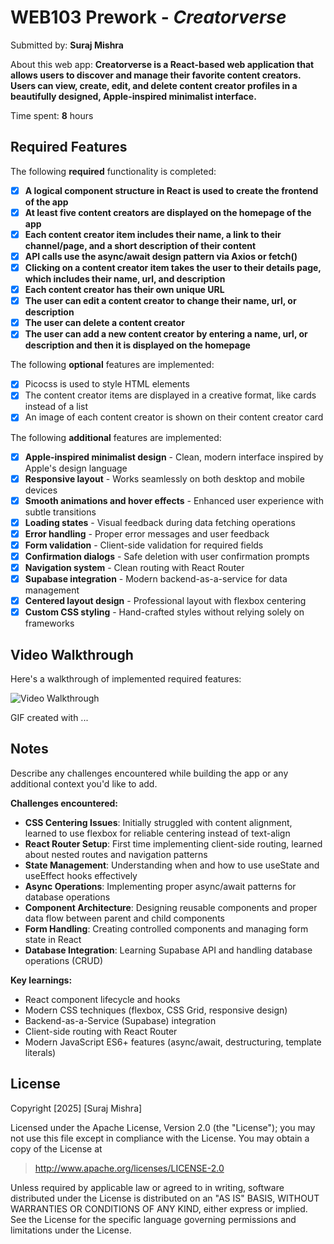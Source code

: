# WEB103 Prework - *Creatorverse*

Submitted by: **Suraj Mishra**

About this web app: **Creatorverse is a React-based web application that allows users to discover and manage their favorite content creators. Users can view, create, edit, and delete content creator profiles in a beautifully designed, Apple-inspired minimalist interface.**

Time spent: **8** hours

## Required Features

The following **required** functionality is completed:

<!-- 👉🏿👉🏿👉🏿 Make sure to check off completed functionality below -->
- [x] **A logical component structure in React is used to create the frontend of the app**
- [x] **At least five content creators are displayed on the homepage of the app**
- [x] **Each content creator item includes their name, a link to their channel/page, and a short description of their content**
- [x] **API calls use the async/await design pattern via Axios or fetch()**
- [x] **Clicking on a content creator item takes the user to their details page, which includes their name, url, and description**
- [x] **Each content creator has their own unique URL**
- [x] **The user can edit a content creator to change their name, url, or description**
- [x] **The user can delete a content creator**
- [x] **The user can add a new content creator by entering a name, url, or description and then it is displayed on the homepage**

The following **optional** features are implemented:

- [x] Picocss is used to style HTML elements
- [x] The content creator items are displayed in a creative format, like cards instead of a list
- [x] An image of each content creator is shown on their content creator card

The following **additional** features are implemented:

* [x] **Apple-inspired minimalist design** - Clean, modern interface inspired by Apple's design language
* [x] **Responsive layout** - Works seamlessly on both desktop and mobile devices
* [x] **Smooth animations and hover effects** - Enhanced user experience with subtle transitions
* [x] **Loading states** - Visual feedback during data fetching operations
* [x] **Error handling** - Proper error messages and user feedback
* [x] **Form validation** - Client-side validation for required fields
* [x] **Confirmation dialogs** - Safe deletion with user confirmation prompts
* [x] **Navigation system** - Clean routing with React Router
* [x] **Supabase integration** - Modern backend-as-a-service for data management
* [x] **Centered layout design** - Professional layout with flexbox centering
* [x] **Custom CSS styling** - Hand-crafted styles without relying solely on frameworks

## Video Walkthrough

Here's a walkthrough of implemented required features:

<img src='http://i.imgur.com/link/to/your/gif/file.gif' title='Video Walkthrough' width='' alt='Video Walkthrough' />

<!-- Replace this with whatever GIF tool you used! -->
GIF created with ... 
<!-- Recommended tools:
[Kap](https://getkap.co/) for macOS
[ScreenToGif](https://www.screentogif.com/) for Windows
[peek](https://github.com/phw/peek) for Linux. -->

## Notes

Describe any challenges encountered while building the app or any additional context you'd like to add.

**Challenges encountered:**
- **CSS Centering Issues**: Initially struggled with content alignment, learned to use flexbox for reliable centering instead of text-align
- **React Router Setup**: First time implementing client-side routing, learned about nested routes and navigation patterns
- **State Management**: Understanding when and how to use useState and useEffect hooks effectively
- **Async Operations**: Implementing proper async/await patterns for database operations
- **Component Architecture**: Designing reusable components and proper data flow between parent and child components
- **Form Handling**: Creating controlled components and managing form state in React
- **Database Integration**: Learning Supabase API and handling database operations (CRUD)

**Key learnings:**
- React component lifecycle and hooks
- Modern CSS techniques (flexbox, CSS Grid, responsive design)
- Backend-as-a-Service (Supabase) integration
- Client-side routing with React Router
- Modern JavaScript ES6+ features (async/await, destructuring, template literals)

## License

Copyright [2025] [Suraj Mishra]

Licensed under the Apache License, Version 2.0 (the "License"); you may not use this file except in compliance with the License. You may obtain a copy of the License at

> http://www.apache.org/licenses/LICENSE-2.0

Unless required by applicable law or agreed to in writing, software distributed under the License is distributed on an "AS IS" BASIS, WITHOUT WARRANTIES OR CONDITIONS OF ANY KIND, either express or implied. See the License for the specific language governing permissions and limitations under the License.